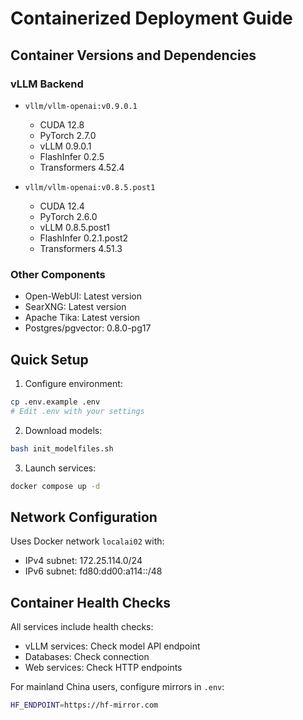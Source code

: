 # Containerized Deployment Guide

## Container Versions and Dependencies

### vLLM Backend
- `vllm/vllm-openai:v0.9.0.1`
  - CUDA 12.8
  - PyTorch 2.7.0
  - vLLM 0.9.0.1
  - FlashInfer 0.2.5
  - Transformers 4.52.4

- `vllm/vllm-openai:v0.8.5.post1`
  - CUDA 12.4
  - PyTorch 2.6.0
  - vLLM 0.8.5.post1
  - FlashInfer 0.2.1.post2
  - Transformers 4.51.3

### Other Components
- Open-WebUI: Latest version
- SearXNG: Latest version
- Apache Tika: Latest version
- Postgres/pgvector: 0.8.0-pg17

## Quick Setup

1. Configure environment:
```bash
cp .env.example .env
# Edit .env with your settings
```

2. Download models:
```bash
bash init_modelfiles.sh
```

3. Launch services:
```bash
docker compose up -d
```

## Network Configuration

Uses Docker network `localai02` with:
- IPv4 subnet: 172.25.114.0/24 
- IPv6 subnet: fd80:dd00:a114::/48

## Container Health Checks

All services include health checks:
- vLLM services: Check model API endpoint
- Databases: Check connection
- Web services: Check HTTP endpoints

For mainland China users, configure mirrors in `.env`:
```bash
HF_ENDPOINT=https://hf-mirror.com
```